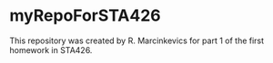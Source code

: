# myRepoForSTA426
This repository was created by R. Marcinkevics for part 1 of the first homework in STA426.
